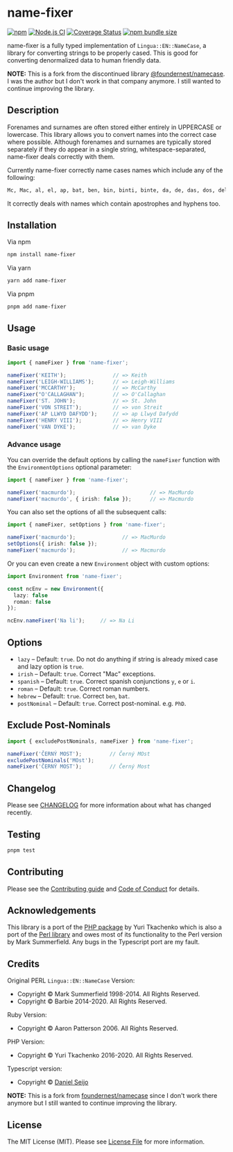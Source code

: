 # name-fixer

[![npm][ico-npm]][link-npm]
[![Node.js CI][ico-github-actions]][link-github-actions]
[![Coverage Status][ico-coveralls]][link-coveralls]
[![npm bundle size][ico-bundle-size]][link-bundle-size]

name-fixer is a fully typed implementation of `Lingua::EN::NameCase`, a library for converting strings to be properly cased. This is good for converting denormalized data to human friendly data.

**NOTE:** This is a fork from the discontinued library [@foundernest/namecase](https://github.com/foundernest/namecase). I was the author but I don't work in that company anymore. I still wanted to continue improving the library. 

## Description

Forenames and surnames are often stored either entirely in UPPERCASE or lowercase. This library allows you to convert names into the correct case where possible. Although forenames and surnames are typically stored separately if they do appear in a single string, whitespace-separated, name-fixer deals correctly with them.

Currently name-fixer correctly name cases names which include any of the following:

```txt
Mc, Mac, al, el, ap, bat, ben, bin, binti, binte, da, de, das, dos, delle, della, di, du, del, der, den, ten, ter, la, le, lo, van and von.
```

It correctly deals with names which contain apostrophes and hyphens too.

## Installation

Via npm

```bash
npm install name-fixer
```

Via yarn

```bash
yarn add name-fixer
```

Via pnpm

```bash
pnpm add name-fixer
```

## Usage

### Basic usage

```typescript
import { nameFixer } from 'name-fixer';

nameFixer('KEITH');               // => Keith
nameFixer('LEIGH-WILLIAMS');      // => Leigh-Williams
nameFixer('MCCARTHY');            // => McCarthy
nameFixer("O'CALLAGHAN");         // => O'Callaghan
nameFixer('ST. JOHN');            // => St. John
nameFixer('VON STREIT');          // => von Streit
nameFixer('AP LLWYD DAFYDD');     // => ap Llwyd Dafydd
nameFixer('HENRY VIII');          // => Henry VIII
nameFixer('VAN DYKE');            // => van Dyke
```

### Advance usage

You can override the default options by calling the `nameFixer` function with the `EnvironmentOptions` optional parameter:

```typescript
import { nameFixer } from 'name-fixer';

nameFixer('macmurdo');                        // => MacMurdo
nameFixer('macmurdo', { irish: false });      // => Macmurdo
```

You can also set the options of all the subsequent calls:

```typescript
import { nameFixer, setOptions } from 'name-fixer';

nameFixer('macmurdo');               // => MacMurdo
setOptions({ irish: false });
nameFixer('macmurdo');               // => Macmurdo
```

Or you can even create a new `Environment` object with custom options:

```typescript
import Environment from 'name-fixer';

const ncEnv = new Environment({
  lazy: false
  roman: false
});

ncEnv.nameFixer('Na li');     // => Na Li
```

## Options

- `lazy` – Default: `true`. Do not do anything if string is already mixed case and lazy option is `true`.
- `irish` – Default: `true`. Correct "Mac" exceptions.
- `spanish` – Default: `true`. Correct spanish conjunctions `y`, `e` or `i`.
- `roman` – Default: `true`. Correct roman numbers.
- `hebrew` – Default: `true`. Correct `ben`, `bat`.
- `postNominal` – Default: `true`. Correct post-nominal. e.g. `PhD`.

## Exclude Post-Nominals

```typescript
import { excludePostNominals, nameFixer } from 'name-fixer';

nameFixer('ČERNÝ MOST');         // Černý MOst
excludePostNominals('MOst');
nameFixer('ČERNÝ MOST');         // Černý Most
```

## Changelog

Please see [CHANGELOG](CHANGELOG.md) for more information about what has changed recently.

## Testing

```bash
pnpm test
```

## Contributing

Please see the [Contributing guide](CONTRIBUTING.md) and [Code of Conduct](CODE_OF_CONDUCT.md) for details.

## Acknowledgements

This library is a port of the [PHP package](https://github.com/tamtamchik/namecase) by Yuri Tkachenko which is also a port of the [Perl library](https://metacpan.org/release/BARBIE/Lingua-EN-NameCase-1.19) and owes most of its functionality to the Perl version by Mark Summerfield.
Any bugs in the Typescript port are my fault.

## Credits

Original PERL `Lingua::EN::NameCase` Version:

- Copyright &copy; Mark Summerfield 1998-2014. All Rights Reserved.
- Copyright &copy; Barbie 2014-2020. All Rights Reserved.

Ruby Version:

- Copyright &copy; Aaron Patterson 2006. All Rights Reserved.

PHP Version:

- Copyright &copy; Yuri Tkachenko 2016-2020. All Rights Reserved.

Typescript version:

- Copyright &copy; [Daniel Seijo][link-author]

**NOTE:** This is a fork from [foundernest/namecase](https://github.com/foundernest/namecase) since I don't work there anymore but I still wanted to continue improving the library. 

## License

The MIT License (MIT). Please see [License File](LICENSE) for more information.

[ico-npm]: https://img.shields.io/npm/v/name-fixer
[ico-github-actions]: https://github.com/daniseijo/name-fixer/actions/workflows/node.js.yml/badge.svg?branch=main
[ico-coveralls]: https://coveralls.io/repos/github/daniseijo/name-fixer/badge.svg?branch=main
[ico-bundle-size]: https://img.shields.io/bundlephobia/min/name-fixer

[link-npm]: https://www.npmjs.org/package/name-fixer
[link-github-actions]: https://github.com/daniseijo/name-fixer/actions/workflows/node.js.yml?branch=main
[link-coveralls]: https://coveralls.io/github/daniseijo/name-fixer?branch=main
[link-bundle-size]: https://bundlephobia.com/result?p=name-fixer

[link-author]: https://github.com/daniseijo
